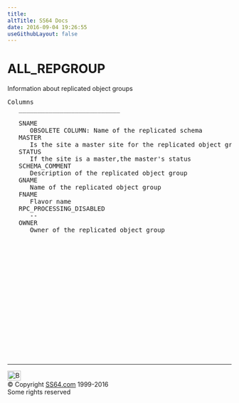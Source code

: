 ```yaml
---
title:
altTitle: SS64 Docs
date: 2016-09-04 19:26:55
useGithubLayout: false
---
```

<!-- #BeginLibraryItem "/Library/head_orad.lbi" --><!-- #EndLibraryItem --><h1>ALL_REPGROUP </h1><p> Information about replicated object groups </p> 
 
<pre>Columns
   ___________________________
 
   SNAME
      OBSOLETE COLUMN: Name of the replicated schema
   MASTER
      Is the site a master site for the replicated object group
   STATUS
      If the site is a master,the master's status 
   SCHEMA_COMMENT
      Description of the replicated object group
   GNAME
      Name of the replicated object group
   FNAME
      Flavor name
   RPC_PROCESSING_DISABLED
      --
   OWNER
      Owner of the replicated object group

</pre><!-- #BeginLibraryItem "/Library/foot_orad.lbi" --><p>
<!-- oracle-footer -->
<ins class="adsbygoogle" style="display:inline-block;width:300px;height:250px" data-ad-client="ca-pub-6140977852749469" data-ad-slot="4275490898"></ins>
<script>
(adsbygoogle = window.adsbygoogle || []).push({});
</script></p>
<hr>
<div id="bl" class="footer"><a href="ALL_REPGROUP.html#"><img src="../images/top.png" width="30" height="22" alt="Back to the Top"></a></div>
<div id="br" class="footer, tagline">© Copyright <a href="http://ss64.com/">SS64.com</a> 1999-2016<br>
Some rights reserved</div>
<!-- #EndLibraryItem -->

